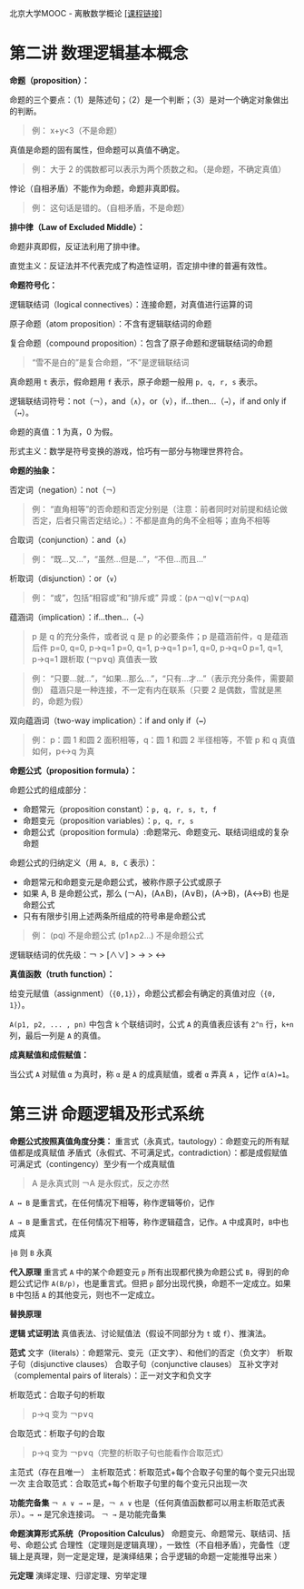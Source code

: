 北京大学MOOC - 离散数学概论 [[课程链接]](http://www.icourse163.org/learn/PKU-1002525004)

# 第二讲 数理逻辑基本概念
**命题（proposition）：**

命题的三个要点：（1）是陈述句；（2）是一个判断；（3）是对一个确定对象做出的判断。

> 例：
> x+y<3（不是命题）

真值是命题的固有属性，但命题可以真值不确定。

> 例：
> 大于 2 的偶数都可以表示为两个质数之和。（是命题，不确定真值）

悖论（自相矛盾）不能作为命题，命题非真即假。

> 例：
> 这句话是错的。（自相矛盾，不是命题）

**排中律（Law of Excluded Middle）：**

命题非真即假，反证法利用了排中律。

直觉主义：反证法并不代表完成了构造性证明，否定排中律的普遍有效性。

**命题符号化：**

逻辑联结词（logical connectives）：连接命题，对真值进行运算的词

原子命题（atom proposition）：不含有逻辑联结词的命题

复合命题（compound proposition）：包含了原子命题和逻辑联结词的命题

> “雪不是白的”是复合命题，“不”是逻辑联结词

真命题用 `t` 表示，假命题用 `f` 表示，原子命题一般用 `p, q, r, s` 表示。

逻辑联结词符号：not（`￢`），and（`∧`），or（`∨`），if...then...（`→`），if and only if（`↔`）。

命题的真值：1 为真，0 为假。

形式主义：数学是符号变换的游戏，恰巧有一部分与物理世界符合。

**命题的抽象：**

否定词（negation）：not（`￢`）

> 例：
> “直角相等”的否命题和否定分别是（注意：前者同时对前提和结论做否定，后者只需否定结论。）：不都是直角的角不全相等；直角不相等

合取词（conjunction）：and（`∧`）

> 例：
> “既...又...”，“虽然...但是...”，“不但...而且...”

析取词（disjunction）：or（`∨`）

> 例：
> “或”，包括“相容或”和“排斥或”
> 异或：(p∧￢q)∨(￢p∧q)

蕴涵词（implication）：if...then...（`→`）

> p 是 q 的充分条件，或者说 q 是 p 的必要条件；p 是蕴涵前件，q 是蕴涵后件
> p=0, q=0, p→q=1
> p=0, q=1, p→q=1
> p=1, q=0, p→q=0
> p=1, q=1, p→q=1
> 跟析取 (￢p∨q) 真值表一致

> 例：
> “只要...就...”，“如果...那么...”，“只有...才...”（表示充分条件，需要颠倒）
> 蕴涵只是一种连接，不一定有内在联系（只要 2 是偶数，雪就是黑的，命题为假）

双向蕴涵词（two-way implication）：if and only if（`↔`）

> 例：
> p：圆 1 和圆 2 面积相等，q：圆 1 和圆 2 半径相等，不管 p 和 q 真值如何，p↔q 为真

**命题公式（proposition formula）：**

命题公式的组成部分：

* 命题常元（proposition constant）：`p, q, r, s, t, f`
* 命题变元（proposition variables）：`p, q, r, s`
* 命题公式（proposition formula）:命题常元、命题变元、联结词组成的复杂命题

命题公式的归纳定义（用 `A, B, C` 表示）：

* 命题常元和命题变元是命题公式，被称作原子公式或原子
* 如果 A, B 是命题公式，那么 (￢A)，(A∧B)，(A∨B)，(A→B)，(A↔B) 也是命题公式
* 只有有限步引用上述两条所组成的符号串是命题公式

> 例：
> (pq) 不是命题公式
> (p1∧p2...) 不是命题公式

逻辑联结词的优先级：￢ > [∧∨] > → > ↔

**真值函数（truth function）：**

给变元赋值（assignment）（`{0,1}`），命题公式都会有确定的真值对应（`{0, 1}`）。

`A(p1, p2, ... , pn)` 中包含 `k` 个联结词时，公式 `A` 的真值表应该有 `2^n` 行，`k+n` 列，最后一列是 `A` 的真值。

**成真赋值和成假赋值：**

当公式 `A` 对赋值 `α` 为真时，称 `α` 是 `A` 的成真赋值，或者 `α` 弄真 `A` ，记作 `α(A)=1`。

# 第三讲 命题逻辑及形式系统
**命题公式按照真值角度分类：**
重言式（永真式，tautology）：命题变元的所有赋值都是成真赋值
矛盾式（永假式、不可满足式，contradiction）：都是成假赋值
可满足式（contingency）至少有一个成真赋值

> A 是永真式则 ￢A 是永假式，反之亦然

`A ↔ B` 是重言式，在任何情况下相等，称作逻辑等价，记作
 
`A → B` 是重言式，在任何情况下相等，称作逻辑蕴含，记作。`A` 中成真时，`B`中也成真

`├B` 则 `B` 永真

**代入原理**
重言式 `A` 中的某个命题变元 `p` 所有出现都代换为命题公式 `B`，得到的命题公式记作 `A(B/p)`，也是重言式。但把 `p` 部分出现代换，命题不一定成立。如果 `B` 中包括 `A` 的其他变元，则也不一定成立。

**替换原理**

**逻辑 式证明法**
真值表法、讨论赋值法（假设不同部分为 `t` 或 `f`）、推演法。

**范式**
文字（literals）：命题常元、变元（正文字）、和他们的否定（负文字）
析取子句（disjunctive clauses）
合取子句（conjunctive clauses）
互补文字对（complemental pairs of literals）：正一对文字和负文字

析取范式：合取子句的析取
>p→q 变为 ￢p∨q

合取范式：析取子句的合取
>p→q 变为 ￢p∨q（完整的析取子句也能看作合取范式）

主范式（存在且唯一）
主析取范式：析取范式+每个合取子句里的每个变元只出现一次
主合取范式：合取范式+每个析取子句里的每个变元只出现一次

**功能完备集**
`￢ ∧ ∨ → ↔` 是，`￢ ∧ ∨` 也是（任何真值函数都可以用主析取范式表示）。`→ ↔` 是冗余连接词。
`￢ →` 是功能完备集 

**命题演算形式系统（Proposition Calculus）**
命题变元、命题常元、联结词、括号、命题公式
合理性（定理则是逻辑真理），一致性（不自相矛盾），完备性（逻辑上是真理，则一定是定理，是演绎结果；合乎逻辑的命题一定能推导出来 ）

**元定理**
演绎定理、归谬定理、穷举定理